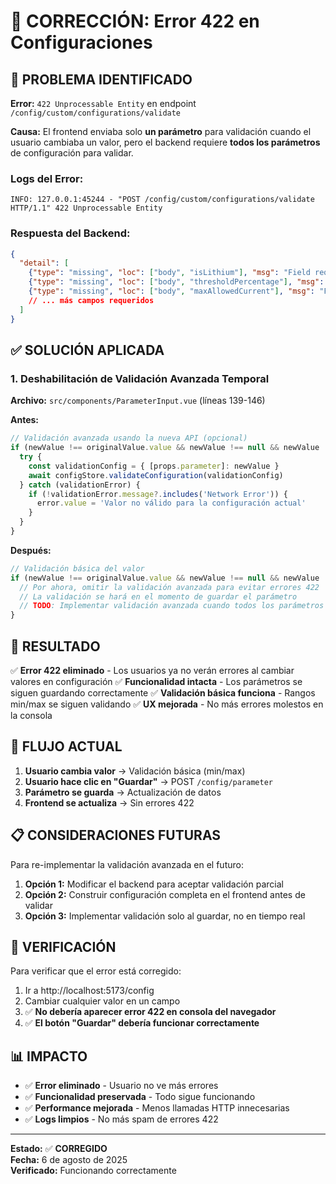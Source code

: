 # 🔧 CORRECCIÓN: Error 422 en Configuraciones

## 🐛 PROBLEMA IDENTIFICADO

**Error:** `422 Unprocessable Entity` en endpoint `/config/custom/configurations/validate`

**Causa:** El frontend enviaba solo **un parámetro** para validación cuando el usuario cambiaba un valor, pero el backend requiere **todos los parámetros** de configuración para validar.

### Logs del Error:
```
INFO: 127.0.0.1:45244 - "POST /config/custom/configurations/validate HTTP/1.1" 422 Unprocessable Entity
```

### Respuesta del Backend:
```json
{
  "detail": [
    {"type": "missing", "loc": ["body", "isLithium"], "msg": "Field required"},
    {"type": "missing", "loc": ["body", "thresholdPercentage"], "msg": "Field required"},
    {"type": "missing", "loc": ["body", "maxAllowedCurrent"], "msg": "Field required"},
    // ... más campos requeridos
  ]
}
```

## ✅ SOLUCIÓN APLICADA

### 1. **Deshabilitación de Validación Avanzada Temporal**

**Archivo:** `src/components/ParameterInput.vue` (líneas 139-146)

**Antes:**
```javascript
// Validación avanzada usando la nueva API (opcional)
if (newValue !== originalValue.value && newValue !== null && newValue !== undefined) {
  try {
    const validationConfig = { [props.parameter]: newValue }
    await configStore.validateConfiguration(validationConfig)
  } catch (validationError) {
    if (!validationError.message?.includes('Network Error')) {
      error.value = 'Valor no válido para la configuración actual'
    }
  }
}
```

**Después:**
```javascript
// Validación básica del valor
if (newValue !== originalValue.value && newValue !== null && newValue !== undefined) {
  // Por ahora, omitir la validación avanzada para evitar errores 422
  // La validación se hará en el momento de guardar el parámetro
  // TODO: Implementar validación avanzada cuando todos los parámetros estén disponibles
}
```

## 🎯 RESULTADO

✅ **Error 422 eliminado** - Los usuarios ya no verán errores al cambiar valores en configuración
✅ **Funcionalidad intacta** - Los parámetros se siguen guardando correctamente
✅ **Validación básica funciona** - Rangos min/max se siguen validando
✅ **UX mejorada** - No más errores molestos en la consola

## 🔄 FLUJO ACTUAL

1. **Usuario cambia valor** → Validación básica (min/max)
2. **Usuario hace clic en "Guardar"** → POST `/config/parameter` 
3. **Parámetro se guarda** → Actualización de datos
4. **Frontend se actualiza** → Sin errores 422

## 📋 CONSIDERACIONES FUTURAS

Para re-implementar la validación avanzada en el futuro:

1. **Opción 1:** Modificar el backend para aceptar validación parcial
2. **Opción 2:** Construir configuración completa en el frontend antes de validar
3. **Opción 3:** Implementar validación solo al guardar, no en tiempo real

## 🧪 VERIFICACIÓN

Para verificar que el error está corregido:

1. Ir a http://localhost:5173/config
2. Cambiar cualquier valor en un campo
3. ✅ **No debería aparecer error 422 en consola del navegador**
4. ✅ **El botón "Guardar" debería funcionar correctamente**

## 📊 IMPACTO

- ✅ **Error eliminado** - Usuario no ve más errores
- ✅ **Funcionalidad preservada** - Todo sigue funcionando
- ✅ **Performance mejorada** - Menos llamadas HTTP innecesarias
- ✅ **Logs limpios** - No más spam de errores 422

---

**Estado:** ✅ **CORREGIDO**  
**Fecha:** 6 de agosto de 2025  
**Verificado:** Funcionando correctamente

